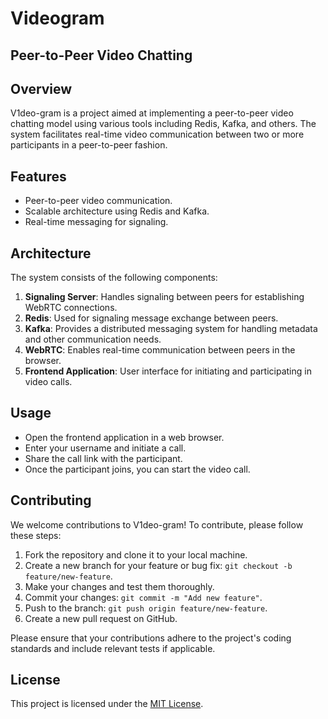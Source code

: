 # Videogram

## Peer-to-Peer Video Chatting 

## Overview
V1deo-gram is a project aimed at implementing a peer-to-peer video chatting model using various tools including Redis, Kafka, and others. The system facilitates real-time video communication between two or more participants in a peer-to-peer fashion.

## Features
- Peer-to-peer video communication.
- Scalable architecture using Redis and Kafka.
- Real-time messaging for signaling.

## Architecture
The system consists of the following components:
1. **Signaling Server**: Handles signaling between peers for establishing WebRTC connections.
2. **Redis**: Used for signaling message exchange between peers.
3. **Kafka**: Provides a distributed messaging system for handling metadata and other communication needs.
4. **WebRTC**: Enables real-time communication between peers in the browser.
5. **Frontend Application**: User interface for initiating and participating in video calls.

## Usage
- Open the frontend application in a web browser.
- Enter your username and initiate a call.
- Share the call link with the participant.
- Once the participant joins, you can start the video call.

## Contributing
We welcome contributions to V1deo-gram! To contribute, please follow these steps:

1. Fork the repository and clone it to your local machine.
2. Create a new branch for your feature or bug fix: `git checkout -b feature/new-feature`.
3. Make your changes and test them thoroughly.
4. Commit your changes: `git commit -m "Add new feature"`.
5. Push to the branch: `git push origin feature/new-feature`.
6. Create a new pull request on GitHub.

Please ensure that your contributions adhere to the project's coding standards and include relevant tests if applicable.



## License
This project is licensed under the [MIT License](LICENSE).
